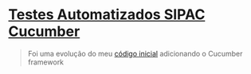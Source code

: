 # [Testes Automatizados SIPAC Cucumber](https://github.com/CoutinhoThiago/STI/tree/main/Testes-Automatizados-SIPAC-Cucumber)
> Foi uma evolução do meu [código inicial](https://github.com/CoutinhoThiago/STI/tree/main/Testes-Automatizados-SIPAC) adicionando o Cucumber framework
